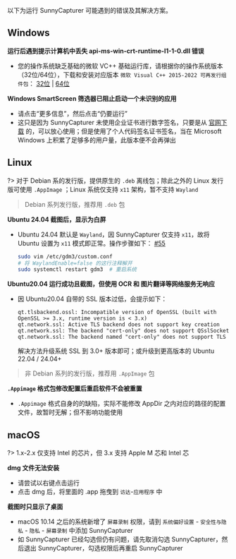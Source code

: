 

以下为运行 SunnyCapturer 可能遇到的错误及其解决方案。



## Windows

**运行后遇到提示计算机中丢失 api-ms-win-crt-runtime-l1-1-0.dll 错误**

- 您的操作系统缺乏基础的微软 VC++ 基础运行库，请根据你的操作系统版本（32位/64位），下载和安装对应版本 `微软 Visual C++ 2015-2022 可再发行组件包`： [32位](https://aka.ms/vs/17/release/vc_redist.x86.exe) | [64位](https://aka.ms/vs/17/release/vc_redist.x64.exe) 

  

**Windows SmartScreen 筛选器已阻止启动一个未识别的应用**

- 请点击“更多信息”，然后点击“仍要运行”
- 这只是因为 SunnyCapturer 未使用企业证书进行数字签名，只要是从 [官网下载](https://sunnycapturer.xmuli.tech) 的，可以放心使用；但是使用了个人代码签名证书签名，当在 Microsoft Windows 上积累了足够多的用户量，此版本便不会再弹出



## Linux

?> 对于 Debian 系的发行版，提供原生的 `.deb` 离线包；除此之外的 Linux 发行版可使用 `.AppImage` ；Linux 系统仅支持 `x11` 架构，暂不支持 `Wayland`



> Debian 系列发行版，推荐用 `.deb` 包

**Ubuntu 24.04 截图后，显示为白屏**

- Ubuntu 24.04 默认是 `Wayland`，因 SunnyCapturer 仅支持 `x11`，故将 Ubuntu 设置为 `x11` 模式即正常。操作步骤如下： [#55](https://github.com/XMuli/SunnyCapturer/issues/55)

  ```bash
  sudo vim /etc/gdm3/custom.conf
  # 将 WaylandEnable=false 的这行注释解开
  sudo systemctl restart gdm3  # 重启系统
  ```



**Ubuntu20.04 运行成功且截图，但使用 OCR 和 图片翻译等网络服务无响应** 

- 因 Ubuntu20.04 自带的 SSL 版本过低，会提示如下：

  ```
  qt.tlsbackend.ossl: Incompatible version of OpenSSL (built with OpenSSL >= 3.x, runtime version is < 3.x)
  qt.network.ssl: Active TLS backend does not support key creation
  qt.network.ssl: The backend "cert-only" does not support QSslSocket
  qt.network.ssl: The backend named "cert-only" does not support TLS
  ```

  解决方法升级系统 SSL 到 3.0+ 版本即可；或升级到更高版本的 Ubuntu 22.04 / 24.04+



> 非 Debian 系列的发行版，推荐用 `.AppImage` 包

**`.Appimage` 格式包修改配置后重启软件不会被重置**

- `.Appimage`  格式自身的的缺陷，实际不能修改 AppDir 之内对应的路径的配置文件，故暂时无解；但不影响功能使用



## macOS

?> 1.x-2.x 仅支持 Intel 的芯片，但 3.x 支持 Apple M 芯和 Intel 芯



**dmg 文件无法安装**

- 请尝试以右键点击运行
- 点击 dmg 后，将里面的 .app 拖曳到 `访达`-`应用程序` 中



**截图时只显示了桌面**

- macOS 10.14 之后的系统新增了 `屏幕录制` 权限，请到 `系统偏好设置` - `安全性与隐私` - `隐私` - `屏幕录制` 中添加 SunnyCapturer
- 如 SunnyCapturer 已经勾选但仍有问题，请先取消勾选 SunnyCapturer，然后退出 SunnyCapturer，勾选权限后再重启 SunnyCapturer
